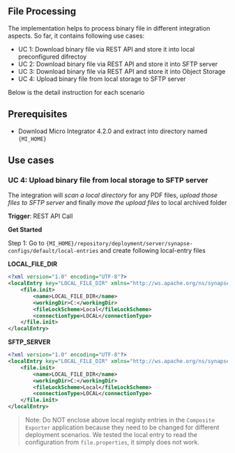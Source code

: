 ## File Processing

The implementation helps to process binary file in different integration aspects. So far, it contains following use cases:

- UC 1: Download binary file via REST API and store it into local preconfigured difrectoy
- UC 2: Download binary file via REST API and store it into SFTP server
- UC 3: Download binary file via REST API and store it into Object Storage
- UC 4: Upload binary file from local storage to SFTP server

Below is the detail instruction for each scenario

## Prerequisites

- Download Micro Integrator 4.2.0 and extract into directory named `{MI_HOME}`

## Use cases
### UC 4: Upload binary file from local storage to SFTP server
The integration will _scan a local directory_ for any PDF files, _upload those files to SFTP server_ and finally _move the upload files_ to local archived folder

__Trigger__: REST API Call

__Get Started__

Step 1: Go to `{MI_HOME}/repository/deployment/server/synapse-configs/default/local-entries` and create following local-entry files

__LOCAL_FILE_DIR__

```xml
<?xml version="1.0" encoding="UTF-8"?>
<localEntry key="LOCAL_FILE_DIR" xmlns="http://ws.apache.org/ns/synapse">
    <file.init>
        <name>LOCAL_FILE_DIR</name>
        <workingDir>C:</workingDir>
        <fileLockScheme>Local</fileLockScheme>
        <connectionType>LOCAL</connectionType>
    </file.init>
</localEntry>
```

__SFTP_SERVER__

```xml
<?xml version="1.0" encoding="UTF-8"?>
<localEntry key="LOCAL_FILE_DIR" xmlns="http://ws.apache.org/ns/synapse">
    <file.init>
        <name>LOCAL_FILE_DIR</name>
        <workingDir>C:</workingDir>
        <fileLockScheme>Local</fileLockScheme>
        <connectionType>LOCAL</connectionType>
    </file.init>
</localEntry>
```

> Note: Do NOT enclose above local registy entries in the `Composite Exporter` application because they need to be changed for different deployment scenarios. We tested the local entry to read the configuration from `file.properties`, it simply does not work.

